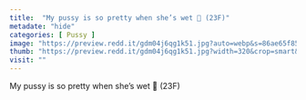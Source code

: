 ```yaml
---
title:  "My pussy is so pretty when she’s wet 🙈 (23F)"
metadate: "hide"
categories: [ Pussy ]
image: "https://preview.redd.it/gdm04j6qg1k51.jpg?auto=webp&s=86ae65f85c66dedb80102d76c70d06031de0f0f3"
thumb: "https://preview.redd.it/gdm04j6qg1k51.jpg?width=320&crop=smart&auto=webp&s=906105b7bb3213b6bacd2362c0d01737e131beaf"
visit: ""
---
```

My pussy is so pretty when she’s wet 🙈 (23F)
